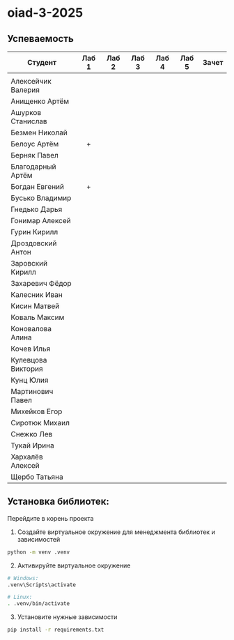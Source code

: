 # oiad-3-2025

## Успеваемость

| Студент            | Лаб 1 | Лаб 2 | Лаб 3 | Лаб 4 | Лаб 5 | Зачет |
| ------------------ | :---: | :---: | :---: | :---: | :---: | :---: |
|                    |       |       |       |       |       |       |
| Алексейчик Валерия |       |       |       |       |       |       |
| Анищенко Артём     |       |       |       |       |       |       |
| Ашурков Станислав  |       |       |       |       |       |       |
| Безмен Николай     |       |       |       |       |       |       |
| Белоус Артём       |   +   |       |       |       |       |       |
| Берняк Павел       |       |       |       |       |       |       |
| Благодарный Артём  |       |       |       |       |       |       |
| Богдан Евгений     |   +   |       |       |       |       |       |
| Бусько Владимир    |       |       |       |       |       |       |
| Гнедько Дарья      |       |       |       |       |       |       |
| Гонимар Алексей    |       |       |       |       |       |       |
| Гурин Кирилл       |       |       |       |       |       |       |
| Дроздовский Антон  |       |       |       |       |       |       |
| Заровский Кирилл   |       |       |       |       |       |       |
| Захаревич Фёдор    |       |       |       |       |       |       |
| Калесник Иван      |       |       |       |       |       |       |
| Кисин Матвей       |       |       |       |       |       |       |
| Коваль Максим      |       |       |       |       |       |       |
| Коновалова Алина   |       |       |       |       |       |       |
| Кочев Илья         |       |       |       |       |       |       |
| Кулевцова Виктория |       |       |       |       |       |       |
| Кунц Юлия          |       |       |       |       |       |       |
| Мартинович Павел   |       |       |       |       |       |       |
| Михейков Егор      |       |       |       |       |       |       |
| Сиротюк Михаил     |       |       |       |       |       |       |
| Снежко Лев         |       |       |       |       |       |       |
| Тукай Ирина        |       |       |       |       |       |       |
| Хархалёв Алексей   |       |       |       |       |       |       |
| Щербо Татьяна      |       |       |       |       |       |       |


## Установка библиотек:

Перейдите в корень проекта
1. Создайте виртуальное окружение для менеджмента библиотек и зависимостей
```bash
python -m venv .venv
```
2. Активируйте виртуальное окружение
```bash
# Windows:
.venv\Scripts\activate

# Linux:
. .venv/bin/activate
```
3. Установите нужные зависимости
```bash
pip install -r requirements.txt
```